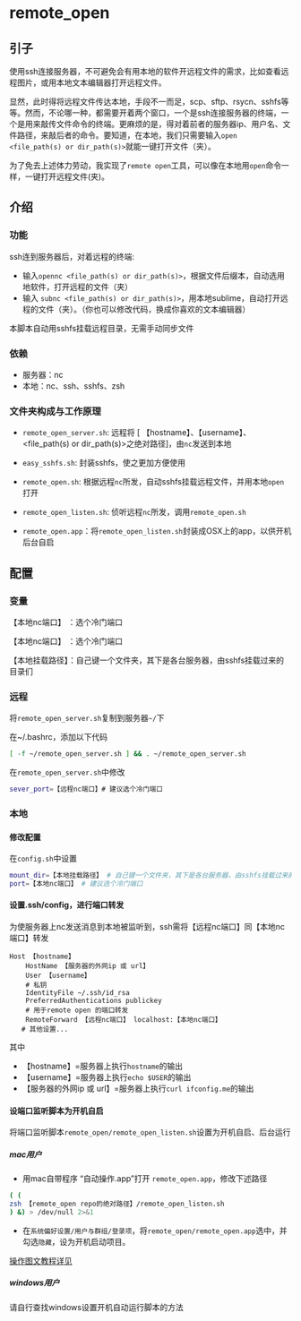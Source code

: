 # remote_open

## 引子

使用ssh连接服务器，不可避免会有用本地的软件开远程文件的需求，比如查看远程图片，或用本地文本编辑器打开远程文件。

显然，此时得将远程文件传达本地，手段不一而足，scp、sftp、rsycn、sshfs等等。然而，不论哪一种，都需要开着两个窗口，一个是ssh连接服务器的终端，一个是用来敲传文件命令的终端。更麻烦的是，得对着前者的服务器ip、用户名、文件路径，来敲后者的命令。要知道，在本地，我们只需要输入`open <file_path(s) or dir_path(s)>`就能一键打开文件（夹）。

为了免去上述体力劳动，我实现了`remote open`工具，可以像在本地用`open`命令一样，一键打开远程文件(夹)。

## 介绍

### 功能
ssh连到服务器后，对着远程的终端:

* 输入`opennc <file_path(s) or dir_path(s)>`，根据文件后缀本，自动选用地软件，打开远程的文件（夹）
* 输入 `subnc <file_path(s) or dir_path(s)>`，用本地sublime，自动打开远程的文件（夹）。（你也可以修改代码，换成你喜欢的文本编辑器）

本脚本自动用sshfs挂载远程目录，无需手动同步文件

### 依赖
  * 服务器：nc
  * 本地：nc、ssh、sshfs、zsh

### 文件夹构成与工作原理
* `remote_open_server.sh`: 远程将 [ 【hostname】、【username】、<file_path(s) or dir_path(s)>之绝对路径]，由`nc`发送到本地

* `easy_sshfs.sh`: 封装sshfs，使之更加方便使用
* `remote_open.sh`: 根据远程`nc`所发，自动sshfs挂载远程文件，并用本地`open`打开
* `remote_open_listen.sh`: 侦听远程`nc`所发，调用`remote_open.sh`
* `remote_open.app`：将`remote_open_listen.sh`封装成OSX上的app，以供开机后台自启

## 配置

### 变量

【本地nc端口】 ：选个冷门端口

【本地nc端口】  ：选个冷门端口

【本地挂载路径】：自己键一个文件夹，其下是各台服务器，由sshfs挂载过来的目录们

### 远程

将`remote_open_server.sh`复制到服务器`~/`下

在~/.bashrc，添加以下代码

```bash
[ -f ~/remote_open_server.sh ] && . ~/remote_open_server.sh
```

在`remote_open_server.sh`中修改

```bash
sever_port=【远程nc端口】# 建议选个冷门端口
```

### 本地

####  修改配置

在`config.sh`中设置

```bash
mount_dir=【本地挂载路径】 # 自己键一个文件夹，其下是各台服务器，由sshfs挂载过来的目录们
port=【本地nc端口】 # 建议选个冷门端口
```

#### 设置.ssh/config，进行端口转发

为使服务器上nc发送消息到本地被监听到，ssh需将【远程nc端口】同【本地nc端口】转发

~~~ssh
Host 【hostname】
    HostName 【服务器的外网ip 或 url】
    User 【username】
    # 私钥
    IdentityFile ~/.ssh/id_rsa
    PreferredAuthentications publickey
    # 用于remote open 的端口转发
    RemoteForward 【远程nc端口】 localhost:【本地nc端口】
   # 其他设置...
~~~
其中 
* 【hostname】=服务器上执行`hostname`的输出
* 【username】=服务器上执行`echo $USER`的输出
* 【服务器的外网ip 或 url】=服务器上执行`curl ifconfig.me`的输出

#### 设端口监听脚本为开机自启
将端口监听脚本`remote_open/remote_open_listen.sh`设置为开机自启、后台运行

##### mac用户
* 用mac自带程序 “自动操作.app”打开 `remote_open.app`，修改下述路径
~~~zsh
( ( 
zsh 【remote_open repo的绝对路径】/remote_open_listen.sh
) &) > /dev/null 2>&1
~~~
* 在`系统偏好设置/用户与群组/登录项`，将`remote_open/remote_open.app`选中，并勾选`隐藏`，设为开机启动项目。

[操作图文教程详见](https://www.jianshu.com/p/799e3769fb92)

##### windows用户

请自行查找windows设置开机自动运行脚本的方法
